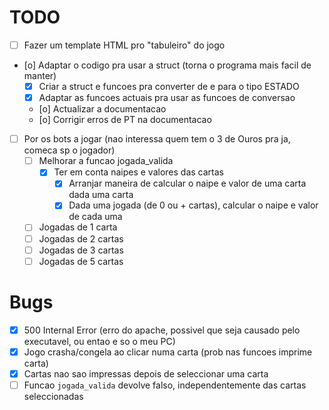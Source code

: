 # TODO
- [ ] Fazer um template HTML pro "tabuleiro" do jogo
- [o] Adaptar o codigo pra usar a struct (torna o programa mais facil de manter)
    - [X] Criar a struct e funcoes pra converter de e para o tipo ESTADO
    - [X] Adaptar as funcoes actuais pra usar as funcoes de conversao
    - [o] Actualizar a documentacao
    - [o] Corrigir erros de PT na documentacao
- [ ] Por os bots a jogar (nao interessa quem tem o 3 de Ouros pra ja, comeca sp o jogador)
    - [ ] Melhorar a funcao jogada_valida
        - [X] Ter em conta naipes e valores das cartas
            - [X] Arranjar maneira de calcular o naipe e valor de uma carta dada uma carta
            - [X] Dada uma jogada (de 0 ou + cartas), calcular o naipe e valor de cada uma
    - [ ] Jogadas de 1 carta
    - [ ] Jogadas de 2 cartas
    - [ ] Jogadas de 3 cartas
    - [ ] Jogadas de 5 cartas

# Bugs
- [X] 500 Internal Error (erro do apache, possivel que seja causado pelo executavel, ou entao e so o meu PC)
- [X] Jogo crasha/congela ao clicar numa carta (prob nas funcoes imprime carta)
- [X] Cartas nao sao impressas depois de seleccionar uma carta
- [ ] Funcao `jogada_valida` devolve falso, independentemente das cartas seleccionadas
